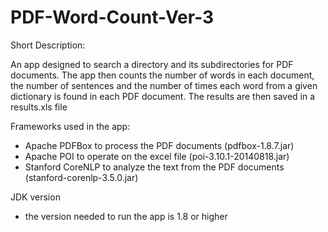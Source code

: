 PDF-Word-Count-Ver-3
====================

Short Description:

An app designed to search a directory and its subdirectories for PDF documents. The app then counts the number of words in each document, the number of sentences and the number of times each word from a given dictionary is found in each PDF document. The results are then saved in a results.xls file

Frameworks used in the app:
  - Apache PDFBox to process the PDF documents (pdfbox-1.8.7.jar)
  - Apache POI to operate on the excel file (poi-3.10.1-20140818.jar) 
  - Stanford CoreNLP to analyze the text from the PDF documents  (stanford-corenlp-3.5.0.jar)
  
JDK version
  - the version needed to run the app is 1.8 or higher
